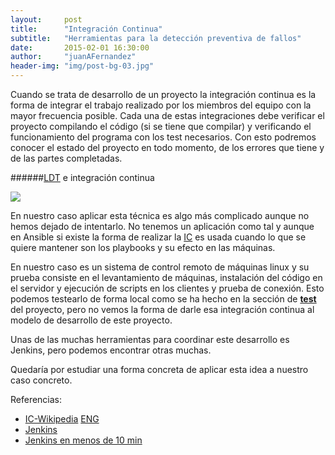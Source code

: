 ```yaml
---
layout:     post
title:      "Integración Continua"
subtitle:   "Herramientas para la detección preventiva de fallos"
date:       2015-02-01 16:30:00
author:     "juanAFernandez"
header-img: "img/post-bg-03.jpg"
---
```


Cuando se trata de desarrollo de un proyecto la integración continua es la forma de integrar el trabajo realizado por los miembros del equipo con la mayor frecuencia posible. Cada una de estas integraciones debe verificar el proyecto compilando el código (si se tiene que compilar) y verificando el funcionamiento del programa con los test necesarios. Con esto podremos conocer el estado del proyecto en todo momento, de los errores que tiene y de las partes completadas.

######[LDT](https://github.com/freelinuxdistrodeployed/LDT) e integración continua

![](/LDT/img/ci.png)

En nuestro caso aplicar esta técnica es algo más complicado aunque no hemos dejado de intentarlo. No tenemos un aplicación como tal y aunque en Ansible si existe la forma de realizar la [IC](http://www.ansible.com/continuous-delivery) es usada cuando lo que se quiere mantener son los playbooks y su efecto en las máquinas.

En nuestro caso es un sistema de control remoto de máquinas linux y su prueba consiste en el levantamiento de máquinas, instalación del código en el servidor y ejecución de scripts en los clientes y prueba de conexión. Esto podemos testearlo de forma local como se ha hecho en la sección de [**test**](https://github.com/freelinuxdistrodeployed/LDT/tree/master/test) del proyecto, pero no vemos la forma de darle esa integración continua al modelo de desarrollo de este proyecto.

Unas de las muchas herramientas para coordinar este desarrollo es Jenkins, pero podemos encontrar otras muchas.

Quedaría por estudiar una forma concreta de aplicar esta idea  a nuestro caso concreto.



Referencias:

* [IC-Wikipedia](http://es.wikipedia.org/wiki/Integraci%C3%B3n_continua) [ENG](http://en.wikipedia.org/wiki/Continuous_integration)
* [Jenkins](http://jenkins-ci.org/)
* [Jenkins en menos de 10 min](http://www.javiergarzas.com/2014/05/jenkins-en-menos-de-10-min.html)

